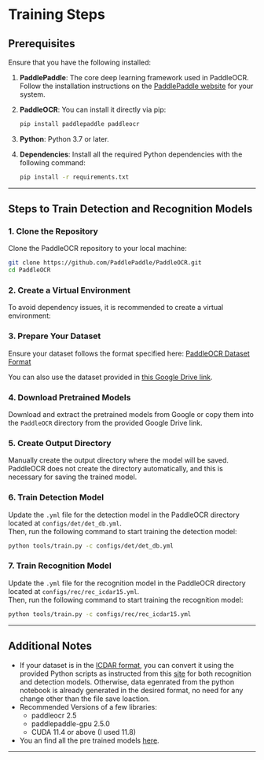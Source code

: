 # Training Steps

## Prerequisites

Ensure that you have the following installed:

1. **PaddlePaddle**: The core deep learning framework used in PaddleOCR. Follow the installation instructions on the [PaddlePaddle website](https://www.paddlepaddle.org.cn/install/quick) for your system.
   
2. **PaddleOCR**: You can install it directly via pip:
   ```bash
   pip install paddlepaddle paddleocr
   ```

3. **Python**: Python 3.7 or later.

4. **Dependencies**:
   Install all the required Python dependencies with the following command:
   ```bash
   pip install -r requirements.txt
   ```

---

## Steps to Train Detection and Recognition Models

### 1. Clone the Repository
Clone the PaddleOCR repository to your local machine:
```bash
git clone https://github.com/PaddlePaddle/PaddleOCR.git
cd PaddleOCR
```

### 2. Create a Virtual Environment
To avoid dependency issues, it is recommended to create a virtual environment:


### 3. Prepare Your Dataset
Ensure your dataset follows the format specified here: [PaddleOCR Dataset Format](https://paddlepaddle.github.io/PaddleOCR/main/en/datasets/ocr_datasets.html)

You can also use the dataset provided in [this Google Drive link](https://drive.google.com/drive/folders/1ANYjE6saMmWwSJBYo7p23_A0yhIHimfL?usp=drive_link).

### 4. Download Pretrained Models
Download and extract the pretrained models from Google or copy them into the `PaddleOCR` directory from the provided Google Drive link.

### 5. Create Output Directory
Manually create the output directory where the model will be saved. PaddleOCR does not create the directory automatically, and this is necessary for saving the trained model.

### 6. Train Detection Model
Update the `.yml` file for the detection model in the PaddleOCR directory located at `configs/det/det_db.yml`.  
Then, run the following command to start training the detection model:
```bash
python tools/train.py -c configs/det/det_db.yml
```

### 7. Train Recognition Model
Update the `.yml` file for the recognition model in the PaddleOCR directory located at `configs/rec/rec_icdar15.yml`.  
Then, run the following command to start training the recognition model:
```bash
python tools/train.py -c configs/rec/rec_icdar15.yml
```

---

## Additional Notes

- If your dataset is in the [ICDAR format](https://rrc.cvc.uab.es/?ch=4&com=downloads), you can convert it using the provided Python scripts as instructed from this [site](https://paddlepaddle.github.io/PaddleOCR/main/en/ppocr/model_train/training.html) for both recognition and detection models. Otherwise, data egenrated from the python notebook is already generated in the desired format, no need for any change other than the file save loaction.
- Recommended Versions of a few libraries:
  - paddleocr 2.5
  - paddlepaddle-gpu 2.5.0
  - CUDA 11.4 or above (I used 11.8)
- You an find all the pre trained models [here](https://paddleclas-en.readthedocs.io/en/latest/models/models_intro_en.html).

---
